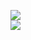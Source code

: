 [![](https://img.shields.io/badge/Made%20With-Github%20Spray-lightgrey.svg?style=for-the-badge&logo=github)](https://github.com/Annihil/github-spray#29375)  
[![](https://i.imgur.com/2DrTn0Z.gif)](https://github.com/Annihil/github-spray)